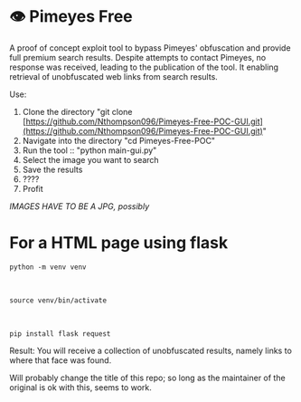 # 👁️ Pimeyes Free
A proof of concept exploit tool to bypass Pimeyes' obfuscation and provide full premium search results.
Despite attempts to contact Pimeyes, no response was received, leading to the publication of the tool.
It enabling retrieval of unobfuscated web links from search results.  
  
Use:
1. Clone the directory "git clone [https://github.com/Nthompson096/Pimeyes-Free-POC-GUI.git](https://github.com/Nthompson096/Pimeyes-Free-POC-GUI.git)"
2. Navigate into the directory "cd Pimeyes-Free-POC"
3. Run the tool :: "python main-gui.py"
4. Select the image you want to search
5. Save the results
6. ????
7. Profit

*IMAGES HAVE TO BE A JPG, possibly*

# For a HTML page using flask

    python -m venv venv

</br>

    source venv/bin/activate

</br>

    pip install flask request

Result: You will receive a collection of unobfuscated results, namely links to where that face was found.


Will probably change the title of this repo; so long as the maintainer of the original is ok with this, seems to work.
